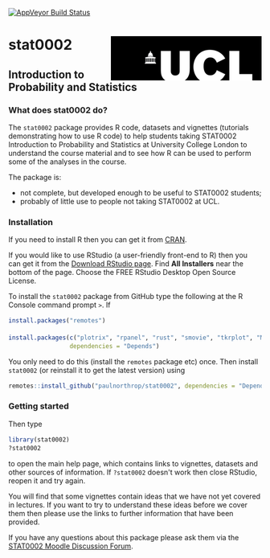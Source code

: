 
<!-- README.md is generated from README.Rmd. Please edit that file -->
[![AppVeyor Build Status](https://ci.appveyor.com/api/projects/status/github/paulnorthrop/stat0002?branch=master&svg=true)](https://ci.appveyor.com/project/paulnorthrop/stat0002)

stat0002 <img src="standalone.png" align="right" />
===================================================

Introduction to Probability and Statistics
------------------------------------------

### What does stat0002 do?

The `stat0002` package provides R code, datasets and vignettes (tutorials demonstrating how to use R code) to help students taking STAT0002 Introduction to Probability and Statistics at University College London to understand the course material and to see how R can be used to perform some of the analyses in the course.

The package is:

-   not complete, but developed enough to be useful to STAT0002 students;
-   probably of little use to people not taking STAT0002 at UCL.

### Installation

If you need to install R then you can get it from [CRAN](https://cran.r-project.org/).

If you would like to use RStudio (a user-friendly front-end to R) then you can get it from the [Download RStudio page](https://www.rstudio.com/products/rstudio/download/). Find **All Installers** near the bottom of the page. Choose the FREE RStudio Desktop Open Source License.

To install the `stat0002` package from GitHub type the following at the R Console command prompt `>`. If

``` r
install.packages("remotes")

install.packages(c("plotrix", "rpanel", "rust", "smovie", "tkrplot", "MASS", "knitr", "distributions3"), 
                 dependencies = "Depends")
```

You only need to do this (install the `remotes` package etc) once. Then install `stat0002` (or reinstall it to get the latest version) using

``` r
remotes::install_github("paulnorthrop/stat0002", dependencies = "Depends", build_vignettes = TRUE)
```

### Getting started

Then type

``` r
library(stat0002)
?stat0002
```

to open the main help page, which contains links to vignettes, datasets and other sources of information. If `?stat0002` doesn't work then close RStudio, reopen it and try again.

You will find that some vignettes contain ideas that we have not yet covered in lectures. If you want to try to understand these ideas before we cover them then please use the links to further information that have been provided.

If you have any questions about this package please ask them via the [STAT0002 Moodle Discussion Forum](https://moodle.ucl.ac.uk/mod/hsuforum/view.php?id=866683).
